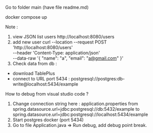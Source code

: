 Go to folder main (have file readme.md)

docker compose up

Note : 
1. view JSON list users http://localhost:8080/users
2. add new user
curl --location --request POST 'http://localhost:8080/users' \
--header 'Content-Type: application/json' \
--data-raw '{
    "name": "a",
    "email": "a@gmail.com"
}'
3. Check data from db :
- download TablePlus
- connect to URL port 5434 : 
postgresql://postgres:db-write@localhost:5434/example

How to debug from visual studio code ? 
1. Change connection string here : application.properties
from spring.datasource.url=jdbc:postgresql://db:5432/example
to spring.datasource.url=jdbc:postgresql://localhost:5434/example
2. Start postgres docker (port 5434)
3. Go to file Application.java => Run debug, add debug point break.
